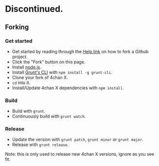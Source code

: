 # Discontinued.

## Forking

### Get started

- Get started by reading through the [Help link](https://help.github.com/) on how to fork a Github project.
- Click the "Fork" button on this page.
- Install [node.js](http://nodejs.org/).
- Install [Grunt's CLI](http://gruntjs.com/) with `npm install -g grunt-cli`.
- Clone your fork of 4chan X.
- `cd` into it.
- Install/Update 4chan X dependencies with `npm install`.

### Build

- Build with `grunt`.
- Continuously build with `grunt watch`.

### Release

- Update the version with `grunt patch`, `grunt minor` or `grunt major`.
- Release with `grunt release`.

Note: this is only used to release new 4chan X versions, ignore as you see fit.

